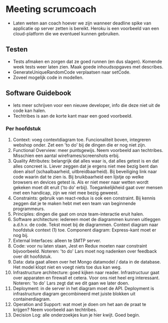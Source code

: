 # Meeting scrumcoach

- Laten weten aan coach hoever we zijn wanneer deadline spike van applicatie op server zetten is bereikt. Heroku is een voorbeeld van een cloud-platform die we eventueel kunnen gebruiken.

## Testen

- Tests afmaken en zorgen dat ze goed runnen (en dus slagen). Komende week tests weer laten zien. Maak goede inhoudsopgaves met describes.
- GenerateUniqueRandomCode verplaatsen naar setCode.
- Zoveel mogelijk code in modellen.

## Software Guidebook

- Iets meer schrijven voor een nieuwe developer, info die deze niet uit de code kan halen.
- Techtribes is aan de korte kant maar een goed voorbeeld.

### Per hoofdstuk
1. Context: voeg contextdiagram toe. Funcionaliteit boven, integreren webshop onder. Zet een 'to do' bij de dingen die er nog niet zijn.
2. Functional Overview: meer puntsgewijs. Neem voorbeeld aan techtribes. Misschien een aantal wireframes/screenshots erbij.
3. Quality Attributes: belangrijk dat alles waar is, dat alles getest is en dat alles concreet is. Liever zeggen dat je ergens niet mee bezig bent dan doen alsof (schaalbaarheid, uitbreidbaarheid). Bij beveiliging link naar code waarin dat te zien is. Bij bruikbaarheid een lijstje op welke browsers en devices getest is. Als er niet meer naar wetten wordt gekeken moet dit eruit ('to do' erbij). Toegankelijkheid gaat over mensen met een handicap, zijn we niet mee bezig geweest.
4. Constraints: gebruik van react-redux is ook een constraint. Bij kennis zeggen dat je te maken hebt met een team van beginnende programmeurs.
5. Principles: dingen die gaat om onze team-interactie eruit halen.
6. Software architecture: iedereen moet de diagrammen kunnen uitleggen a.d.h.v. de code. Tekst moet bij de diagrammen. Context diagram naar hoofdstuk context (1) toe. Component diagram: Express-kant moet er nog bij.
7. External Interfaces: alleen te SMTP server.
8. Code: voor nu laten staan, Jest en Redux moeten naar constraint bijvoorbeeld. Noteren: 'to do' Lars moet nog nadenken over feedback over dit hoofdstuk.
9. Data: data gaat alleen over het Mongo datamodel / data in de database. Het model klopt niet en voegt niets toe dus kan weg.
10. Infrastructure architecture: goed kijken naar reader. Infrastructuur gaat over apparaten en firewall et cetera. Voor ons niet heel erg interessant. Noteren: 'to do' Lars zegt dat we dit gaan we later doen.
11. Deployment: in de server in het diagram moet de API. Deployment is infrastructure diagram gecombineerd met juiste blokken uit containerdiagram.
12. Operation and Support: wat moet je doen om het aan de praat te krijgen? Neem voorbeeld aan techtribes.
13. Decision Log: alle onderzoekjes kun je hier kwijt. Goed begin.

